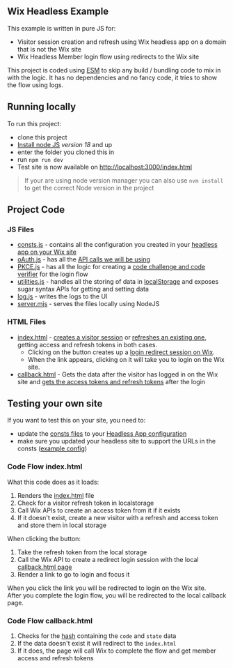 Wix Headless Example
----------------
This example is written in pure JS for:
* Visitor session creation and refresh using Wix headless app on a domain that is not the Wix site 
* Wix Headless Member login flow using redirects to the Wix site 

This project is coded using [ESM](https://developer.mozilla.org/en-US/docs/Web/JavaScript/Guide/Modules) to skip any build / bundling code to mix in with the logic. 
It has no dependencies and no fancy code, it tries to show the flow using logs.

## Running locally
To run this project:  
* clone this project  
* [Install node JS](https://nodejs.org/en/download/package-manager) *version 18* and up  
* enter the folder you cloned this in  
* run `npm run dev`  
* Test site is now available on [http://localhost:3000/index.html](http://localhost:3000/index.html)  

> If your are using node version manager you can also use `nvm install` to get the correct Node version in the project

## Project Code
### JS Files  

* [consts.js](src/js/consts.js) - contains all the configuration you created in your [headless app on your Wix site](https://dev.wix.com/docs/go-headless/getting-started/setup/authentication/create-an-oauth-app-for-visitors-and-members)    
* [oAuth.js](src//js//oAuth.js) - has all the [API calls we will be using](https://dev.wix.com/docs/go-headless/coding/rest-api/visitors-and-members/handle-visitors)  
* [PKCE.js](src/js/PKCE.js) - has all the logic for creating a [code challenge and code verifier](https://datatracker.ietf.org/doc/html/rfc7636#section-4.2) for the login flow   
* [utilities.js](src//js/utilities.js) - handles all the storing of data in [localStorage](https://developer.mozilla.org/en-US/docs/Web/API/Window/localStorage) and exposes sugar syntax APIs for getting and setting data   
* [log.js](src/js/log.js) - writes the logs to the UI   
* [server.mjs](src/server.mjs) - serves the files locally using NodeJS  

### HTML Files

* [index.html](src//index.html) - [creates a visitor session](https://dev.wix.com/docs/go-headless/coding/rest-api/visitors-and-members/handle-visitors#generate-new-visitor-tokens) or [refreshes an existing one]( https://dev.wix.com/docs/go-headless/coding/rest-api/visitors-and-members/handle-visitors#renew-visitor-tokens), getting access and refresh tokens in both cases.  
  *  Clicking on the button creates up a [login redirect session on Wix](https://dev.wix.com/docs/go-headless/coding/rest-api/visitors-and-members/handle-members-with-wix-managed-login#login-request).  
  * When the link appears, clicking on it will take you to login on the Wix site.   
* [callback.html](src/callback.html) - Gets the data after the visitor has logged in on the Wix site and [gets the access tokens and refresh tokens](https://dev.wix.com/docs/go-headless/coding/rest-api/visitors-and-members/handle-members-with-wix-managed-login#login-callback) after the login    

## Testing your own site
If you want to test this on your site, you need to:   
* update the <a href="src/js//consts.js">consts files</a> to your [Headless App configuration](https://dev.wix.com/docs/go-headless/getting-started/setup/authentication/create-an-oauth-app-for-visitors-and-members)
* make sure you updated your headless site to support the URLs in the consts (<a href="src//images/headless settings.png">example 
config</a>)

### Code Flow index.html
What this code does as it loads:    
1. Renders the <a href="src/index.html">index.html</a> file 
2. Check for a visitor refresh token in localstorage 
3. Call Wix APIs to create an access token from it if it exists
4. If it doesn't exist, create a new visitor with a refresh and access token and store them in local storage  

When clicking the button:  
1. Take the refresh token from the local storage
2. Call the Wix API to create a redirect login session with the local <a href="src/callback.html">callback.html page</a>
3. Render a link to go to login and focus it

When you click the link you will be redirected to login on the Wix site.  
After you complete the login flow, you will be redirected to the local callback page. 

### Code Flow callback.html
1. Checks for the [hash](https://developer.mozilla.org/en-US/docs/Web/API/URL/hash) containing the `code` and `state` data 
2. If the data doesn't exist it will redirect to the `index.html`
3. If it does, the page will call Wix to complete the flow and get member access and refresh tokens 